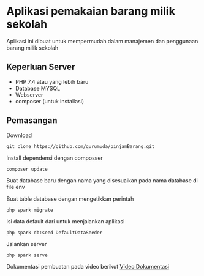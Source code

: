 # Aplikasi pemakaian barang milik sekolah

Aplikasi ini dibuat untuk mempermudah dalam manajemen dan penggunaan barang milik sekolah

## Keperluan Server

- PHP 7.4 atau yang lebih baru
- Database MYSQL
- Webserver
- composer (untuk installasi)

## Pemasangan

Download

```base
git clone https://github.com/gurumuda/pinjamBarang.git
```

Install dependensi dengan composser

```base
composer update
```
Buat database baru dengan nama yang disesuaikan pada nama database di file env

Buat table database dengan mengetikkan perintah
```base
php spark migrate
```

Isi data default dari untuk menjalankan aplikasi
```base
php spark db:seed DefaultDataSeeder
```

Jalankan server
```base
php spark serve
```

Dokumentasi pembuatan pada video berikut
[Video Dokumentasi](https://www.youtube.com/playlist?list=PLCQQ4mSKjCBs2poBOMMUZdCn1mcavcw2i)
